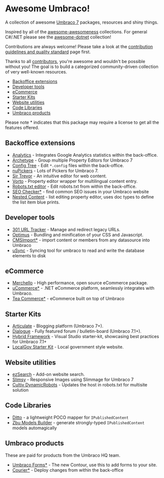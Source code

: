 # Awesome Umbraco!

A collection of awesome [Umbraco 7](http://umbraco.com/) packages, resources and shiny things.

Inspired by all of the [awesome-awesomeness](https://github.com/bayandin/awesome-awesomeness) collections. For general C#/.NET please see the [awesome-dotnet](https://github.com/quozd/awesome-dotnet/) collection!

Contributions are always welcome! Please take a look at the [contribution guidelines and quality standard](https://github.com/leekelleher/awesome-umbraco/blob/master/CONTRIBUTING.md) page first.

Thanks to all [contributors](https://github.com/leekelleher/awesome-umbraco/graphs/contributors), you're awesome and wouldn't be possible without you! The goal is to build a categorized community-driven collection of very well-known resources.

* [Backoffice extensions](#backoffice-extensions)
* [Developer tools](#developer-tools)
* [eCommerce](#ecommerce)
* [Starter Kits](#starter-kits)
* [Website utilities](#website-utilities)
* [Code Libraries](#code-libraries)
* [Umbraco products](#umbraco-products)

Please note * indicates that this package may require a license to get all the features offered.  

## Backoffice extensions

* [Analytics](http://our.umbraco.org/projects/backoffice-extensions/analytics) - Integrates Google Analytics statistics within the back-office.
* [Archetype](http://our.umbraco.org/projects/backoffice-extensions/archetype) - Group multiple Property Editors for Umbraco 7 
* [Config Tree](http://our.umbraco.org/projects/developer-tools/config-tree) - Edit `*.config` files within the back-office.
* [nuPickers](http://our.umbraco.org/projects/backoffice-extensions/nupickers) - Lots of Pickers for Umbraco 7.
* [Sir Trevor](http://our.umbraco.org/projects/backoffice-extensions/sir-trevor) - An intuitive editor for web content.
* [Vorto](http://our.umbraco.org/projects/backoffice-extensions/vorto) - Property editor wrapper for multilingual content entry.
* [Robots.txt editor](https://our.umbraco.org/projects/developer-tools/robotstxt-editor) - Edit robots.txt from within the back-office.
* [SEO Checker*](http://soetemansoftware.nl/seo-checker) - find common SEO issues in your Umbraco website
* [Nested Content](https://our.umbraco.org/projects/backoffice-extensions/nested-content/) - list editing property editor, uses doc types to define the list item blue prints. 

## Developer tools

* [301 URL Tracker](http://our.umbraco.org/projects/developer-tools/301-url-tracker) - Manage and redirect legacy URLs.
* [Optimus](http://our.umbraco.org/projects/developer-tools/optimus) - Bundling and minification of your CSS and Javascript.
* [CMSImport*](http://soetemansoftware.nl/cmsimport) - import content or members from any datasource into Umbraco
* [uSync](https://github.com/KevinJump/jumps.umbraco.usync) - Syncing tool for umbraco to read and write the database elements to disk

## eCommerce

* [Merchello](http://www.merchello.com/) - High performance, open source eCommerce package.
* [uCommerce*](http://www.ucommerce.net/) - .NET eCommerce platform, seamlessly integrates with Umbraco.
* [Tea Commerce*](http://www.teacommerce.net/) - eCommerce built on top of Umbraco

## Starter Kits

* [Articulate](http://our.umbraco.org/projects/starter-kits/articulate) - Blogging platform (Umbraco 7+).
* [Dialogue](http://our.umbraco.org/projects/collaboration/dialogue) -  Fully featured forum / bulletin-board (Umbraco 7.1+).
* [Hybrid Framework](http://our.umbraco.org/projects/developer-tools/hybrid-framework-for-umbraco-v7) - Visual Studio starter-kit, showcasing best practices for Umbraco 7.1+
* [LocalGov Starter Kit](http://our.umbraco.org/projects/starter-kits/localgov-starter-kit) - Local government style website.

## Website utilities

* [ezSearch](http://our.umbraco.org/projects/website-utilities/ezsearch) - Add-on website search.
* [Slimsy](http://our.umbraco.org/projects/website-utilities/slimsy) - Responsive Images using Slimmage for Umbraco 7
* [Cultiv DynamicRobots](https://our.umbraco.org/projects/website-utilities/cultiv-dynamicrobots) - Updates the host in robots.txt for multisite solution

## Code Libraries

* [Ditto](https://our.umbraco.org/projects/developer-tools/ditto/) - a lightweight POCO mapper for `IPublishedContent`
* [Zbu Models Builder](https://github.com/zpqrtbnk/Zbu.ModelsBuilder) - generate strongly-typed `IPublishedContent` models automagically

## Umbraco products

These are paid for products from the Umbraco HQ team.

* [Umbraco Forms*](http://umbraco.com/forms) - The new Contour, use this to add forms to your site.
* [Courier*](http://umbraco.com/products/more-add-ons/courier-2) - Deploy changes from within the back-office
